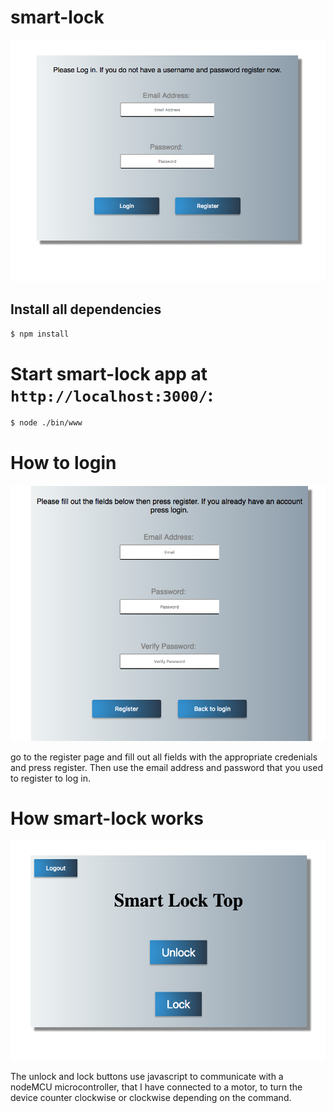 # smart-lock 
<img src="public/images/login.png" width="846">

## Install all dependencies

```bash
$ npm install
```
# Start smart-lock app at `http://localhost:3000/`:

```bash
$ node ./bin/www
```

# How to login

<img src="public/images/register.png" width="846">

go to the register page and fill out all fields with the appropriate credenials and press register.
Then use the email address and password that you used to register to log in.

# How smart-lock works

<img src="public/images/smartLock.png" width="846">

The unlock and lock buttons use javascript to communicate with a nodeMCU microcontroller, that I have connected to a motor, to turn the device counter clockwise or clockwise depending on the command.
